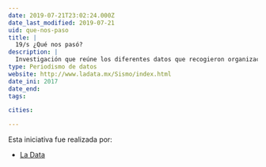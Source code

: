 ```yaml
---
date: 2019-07-21T23:02:24.000Z
date_last_modified: 2019-07-21
uid: que-nos-paso
title: |
  19/s ¿Qué nos pasó?
description: |
  Investigación que reúne los diferentes datos que recogieron organizaciones y autoridades locales para informar y apoyar a los ciudadanos mexicanos mexicanos después del terremoto sufrido el 19 de septiembre del 2017.
type: Periodismo de datos
website: http://www.ladata.mx/Sismo/index.html
date_ini: 2017
date_end: 
tags:

cities: 

---
```


Esta iniciativa fue realizada por:

- [La Data](/organizaciones/la-data-mx)
